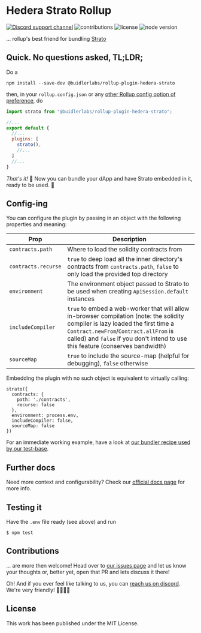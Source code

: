 # Hedera Strato Rollup

[![Discord support channel](https://img.shields.io/discord/949250301792239686?style=flat-square)](https://discord.com/invite/4mYCre869F)
![contributions](https://img.shields.io/badge/PRs-welcome-brightgreen.svg?style=flat-square)
![license](https://img.shields.io/github/license/buidler-labs/hedera-strato-rollup.svg?colorB=ff0000&style=flat-square)
![node version](https://img.shields.io/badge/Node.js-%3E%3D14.8.0-orange.svg?style=flat-square)

... rollup's best friend for bundling [Strato](https://github.com/buidler-labs/hedera-strato-js)

## Quick. No questions asked, TL;LDR;
Do a
```
npm install --save-dev @buidlerlabs/rollup-plugin-hedera-strato
```
then, in your `rollup.config.json` or any [other Rollup config option of preference](https://rollupjs.org/guide/en/#configuration-files), do

```js
import strato from "@buidlerlabs/rollup-plugin-hedera-strato";

//...
export default {
  //...
  plugins: [
    strato(),
    //...
  ]
  //...
}
```

*That's it!* 🍾 Now you can bundle your dApp and have Strato embedded in it, ready to be used. 🥂

## Config-ing
You can configure the plugin by passing in an object with the following properties and meaning:

| Prop  | Description  |
| ----- | ----------- |
`contracts.path` | Where to load the solidity contracts from
`contracts.recurse` | `true` to deep load all the inner directory's contracts from `contracts.path`, `false` to only load the provided top directory
`environment` | The environment object passed to Strato to be used when creating `ApiSession.default` instances
`includeCompiler` | `true` to embed a web-worker that will allow in-browser compilation (note: the solidity compiler is lazy loaded the first time a `Contract.newFrom`/`Contract.allFrom` is called) and `false` if you don't intend to use this feature (conserves bandwidth)
`sourceMap` | `true` to include the source-map (helpful for debugging), `false` otherwise

Embedding the plugin with no such object is equivalent to virtually calling:
```
strato({
  contracts: {
    path: './contracts',
    recurse: false
  },
  environment: process.env,
  includeCompiler: false,
  sourceMap: false
})
```

For an immediate working example, have a look at [our bundler recipe used by our test-base](https://github.com/buidler-labs/hedera-strato-rollup/blob/main/test/rollup.config.js).

## Further docs
Need more context and configurability? Check our [official docs page](https://hsj-docs.buidlerlabs.com/) for more info.

## Testing it

Have the `.env` file ready (see above) and run

```
$ npm test
```

## Contributions

... are more then welcome! Head over to [our issues page](https://github.com/buidler-labs/hedera-strato-js/issues) and let us know your thoughts or, better yet, open that PR and lets discuss it there! 

Oh! And if you ever feel like talking to us, you can [reach us on discord](https://discord.gg/4mYCre869F). We're very friendly! 👨‍👩‍👧‍👦

## License

This work has been published under the MIT License.
